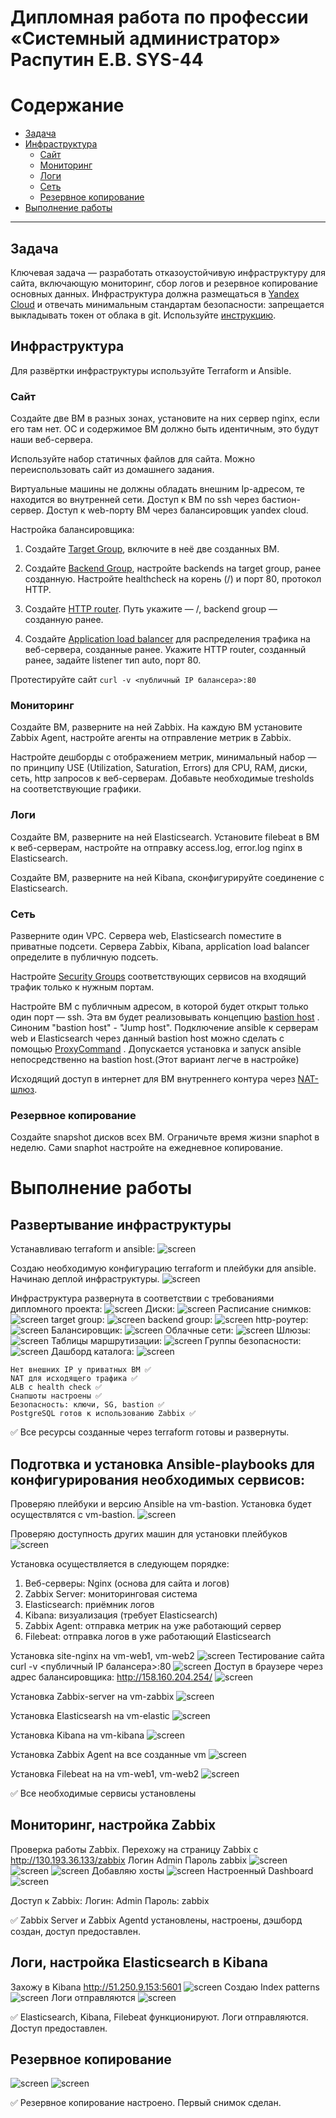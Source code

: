 
#  Дипломная работа по профессии «Системный администратор» Распутин Е.В. SYS-44

Содержание
==========
* [Задача](#Задача)
* [Инфраструктура](#Инфраструктура)
    * [Сайт](#Сайт)
    * [Мониторинг](#Мониторинг)
    * [Логи](#Логи)
    * [Сеть](#Сеть)
    * [Резервное копирование](#Резервное-копирование)
* [Выполнение работы](#Выполнение-работы)

---------

## Задача
Ключевая задача — разработать отказоустойчивую инфраструктуру для сайта, включающую мониторинг, сбор логов и резервное копирование основных данных. Инфраструктура должна размещаться в [Yandex Cloud](https://cloud.yandex.com/) и отвечать минимальным стандартам безопасности: запрещается выкладывать токен от облака в git. Используйте [инструкцию](https://cloud.yandex.ru/docs/tutorials/infrastructure-management/terraform-quickstart#get-credentials).

## Инфраструктура
Для развёртки инфраструктуры используйте Terraform и Ansible.  

### Сайт
Создайте две ВМ в разных зонах, установите на них сервер nginx, если его там нет. ОС и содержимое ВМ должно быть идентичным, это будут наши веб-сервера.

Используйте набор статичных файлов для сайта. Можно переиспользовать сайт из домашнего задания.

Виртуальные машины не должны обладать внешним Ip-адресом, те находится во внутренней сети. Доступ к ВМ по ssh через бастион-сервер. Доступ к web-порту ВМ через балансировщик yandex cloud.

Настройка балансировщика:

1. Создайте [Target Group](https://cloud.yandex.com/docs/application-load-balancer/concepts/target-group), включите в неё две созданных ВМ.

2. Создайте [Backend Group](https://cloud.yandex.com/docs/application-load-balancer/concepts/backend-group), настройте backends на target group, ранее созданную. Настройте healthcheck на корень (/) и порт 80, протокол HTTP.

3. Создайте [HTTP router](https://cloud.yandex.com/docs/application-load-balancer/concepts/http-router). Путь укажите — /, backend group — созданную ранее.

4. Создайте [Application load balancer](https://cloud.yandex.com/en/docs/application-load-balancer/) для распределения трафика на веб-сервера, созданные ранее. Укажите HTTP router, созданный ранее, задайте listener тип auto, порт 80.

Протестируйте сайт
`curl -v <публичный IP балансера>:80` 

### Мониторинг
Создайте ВМ, разверните на ней Zabbix. На каждую ВМ установите Zabbix Agent, настройте агенты на отправление метрик в Zabbix. 

Настройте дешборды с отображением метрик, минимальный набор — по принципу USE (Utilization, Saturation, Errors) для CPU, RAM, диски, сеть, http запросов к веб-серверам. Добавьте необходимые tresholds на соответствующие графики.

### Логи
Cоздайте ВМ, разверните на ней Elasticsearch. Установите filebeat в ВМ к веб-серверам, настройте на отправку access.log, error.log nginx в Elasticsearch.

Создайте ВМ, разверните на ней Kibana, сконфигурируйте соединение с Elasticsearch.

### Сеть
Разверните один VPC. Сервера web, Elasticsearch поместите в приватные подсети. Сервера Zabbix, Kibana, application load balancer определите в публичную подсеть.

Настройте [Security Groups](https://cloud.yandex.com/docs/vpc/concepts/security-groups) соответствующих сервисов на входящий трафик только к нужным портам.

Настройте ВМ с публичным адресом, в которой будет открыт только один порт — ssh.  Эта вм будет реализовывать концепцию  [bastion host]( https://cloud.yandex.ru/docs/tutorials/routing/bastion) . Синоним "bastion host" - "Jump host". Подключение  ansible к серверам web и Elasticsearch через данный bastion host можно сделать с помощью  [ProxyCommand](https://docs.ansible.com/ansible/latest/network/user_guide/network_debug_troubleshooting.html#network-delegate-to-vs-proxycommand) . Допускается установка и запуск ansible непосредственно на bastion host.(Этот вариант легче в настройке)

Исходящий доступ в интернет для ВМ внутреннего контура через [NAT-шлюз](https://yandex.cloud/ru/docs/vpc/operations/create-nat-gateway).

### Резервное копирование
Создайте snapshot дисков всех ВМ. Ограничьте время жизни snaphot в неделю. Сами snaphot настройте на ежедневное копирование.

# Выполнение работы

## Развертывание инфраструктуры
Устанавливаю terraform и ansible: 
![screen](/img/1.png)

Создаю необходимую конфигурацию terraform и плейбуки для ansible. 
Начинаю деплой инфраструктуры. 
![screen](/img/2.png)

Инфраструктура развернута в соответствии с требованиями дипломного проекта: 
![screen](/img/3.png)
Диски:
![screen](/img/4.png)
Расписание снимков:
![screen](/img/5.png)
target group:
![screen](/img/target-group.png)
backend group:
![screen](/img/backend-group.png)
http-роутер:
![screen](/img/http-router.png)
Балансировщик:
![screen](/img/ballancer.png)
Облачные сети:
![screen](/img/cloud-net.png)
Шлюзы:
![screen](/img/gateway-net.png)
Таблицы маршрутизации:
![screen](/img/route-table.png)
Группы безопасности:
![screen](/img/sec-group.png)
Дашборд каталога:
![screen](/img/dashboard1.png)

    Нет внешних IP у приватных ВМ ✅  
    NAT для исходящего трафика ✅  
    ALB с health check ✅  
    Снапшоты настроены ✅  
    Безопасность: ключи, SG, bastion ✅  
    PostgreSQL готов к использованию Zabbix ✅

✅ Все ресурсы созданные через terraform готовы и развернуты.


## Подготвка и установка Ansible-playbooks для конфигурирования необходимых сервисов:

Проверяю плейбуки и версию Ansible на vm-bastion. Установка будет осуществлятся с vm-bastion.
![screen](/img/ansver.png)

Проверяю доступность других машин для установки плейбуков 
![screen](/img/ansping.png)

Установка осуществляется в следующем порядке: 
1. Веб-серверы: Nginx (основа для сайта и логов)
2. Zabbix Server: мониторинговая система
3. Elasticsearch: приёмник логов
4. Kibana: визуализация (требует Elasticsearch)
5. Zabbix Agent: отправка метрик на уже работающий сервер
6. Filebeat: отправка логов в уже работающий Elasticsearch

Установка site-nginx на vm-web1, vm-web2
![screen](/img/nginx.png)
Тестирование сайта curl -v <публичный IP балансера>:80
![screen](/img/curl.png)
Доступ в браузере через адрес балансировщика: http://158.160.204.254/
![screen](/img/site.png)

Установка Zabbix-server на vm-zabbix
![screen](/img/zsplay.png)

Установка Elasticsearsh на vm-elastic
![screen](/img/elasticpb.png)

Установка Kibana на vm-kibana
![screen](/img/kibanapb.png)

Установка Zabbix Agent на все созданные vm
![screen](/img/zagetpb.png)

Установка Filebeat на на vm-web1, vm-web2
![screen](/img/fbpb.png)

✅ Все необходимые сервисы установлены 

## Мониторинг, настройка Zabbix

Проверка работы Zabbix. Перехожу на страницу Zabbix с http://130.193.36.133/zabbix
Логин Admin
Пароль zabbix
![screen](/img/Zabbix1.png)
![screen](/img/Zabbix2.png)
![screen](/img/Zabbix3.png)
Добавляю хосты
![screen](/img/Zabbix4.png)
Настроенный Dashboard
![screen](/img/Zabbix5.png)

Доступ к Zabbix:
Логин: Admin
Пароль: zabbix

✅ Zabbix Server и Zabbix Agentd установлены, настроены, дэшборд создан, доступ предоставлен.

## Логи, настройка Elasticsearch в Kibana

Захожу в Kibana http://51.250.9.153:5601
![screen](/img/Kib1.png)
Создаю Index patterns
![screen](/img/Kib2.png)
Логи отправляются
![screen](/img/Kib3.png)

✅ Elasticsearch, Kibana, Filebeat функционируют. Логи отправляются. Доступ предоставлен. 

## Резервное копирование

![screen](/img/bckp.png)
![screen](/img/bckp1.png)

✅ Резервное копирование настроено. Первый снимок сделан.

 


 










